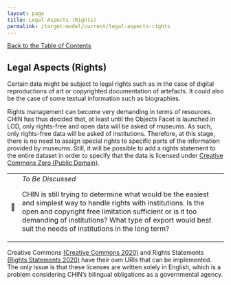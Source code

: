 ```yaml
---
layout: page
title: Legal Aspects (Rights)
permalink: /target-model/current/legal-aspects-rights
---
```

[Back to the Table of Contents](/target-model/current/information#table-of-contents)

## Legal Aspects (Rights)

Certain data might be subject to legal rights such as in the case of digital reproductions of art or copyrighted documentation of artefacts. It could also be the case of some textual information such as biographies.

Rights management can become very demanding in terms of resources. CHIN has thus decided that, at least until the Objects Facet is launched in LOD, only rights-free and open data will be asked of museums. As such, only rights-free data will be asked of institutions. Therefore, at this stage, there is no need to assign special rights to specific parts of the information provided by museums. Still, it will be possible to add a rights statement to the entire dataset in order to specify that the data is licensed under [Creative Commons Zero (Public Domain)](https://creativecommons.org/share-your-work/public-domain/cc0/). 


<table>
  <tr>
   <td>🔎 
   </td>
   <td><em>To Be Discussed</em>
<p>
CHIN is still trying to determine what would be the easiest and simplest way to handle rights with institutions. Is the open and copyright free limitation sufficient or is it too demanding of institutions? What type of export would best suit the needs of institutions in the long term?
   </td>
  </tr>
</table>


Creative Commons [(Creative Commons 2020)](https://www.zotero.org/google-docs/?hWTZq2) and Rights Statements [(Rights Statements 2020)](https://www.zotero.org/google-docs/?MYOYq2) have their own URIs that can be implemented. The only issue is that these licenses are written solely in English, which is a problem considering CHIN’s bilingual obligations as a governmental agency.